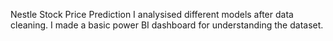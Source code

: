 Nestle Stock Price Prediction
I analysised different models after data cleaning. I made a basic power BI dashboard for understanding the dataset.
